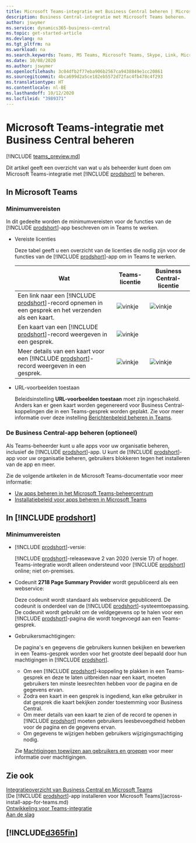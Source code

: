 ```yaml
---
title: Microsoft Teams-integratie met Business Central beheren | Microsoft Docs
description: Business Central-integratie met Microsoft Teams beheren.
author: jswymer
ms.service: dynamics365-business-central
ms.topic: get-started-article
ms.devlang: na
ms.tgt_pltfrm: na
ms.workload: na
ms.search.keywords: Teams, MS Teams, Microsoft Teams, Skype, Link, Microsoft 365, collaborate, collaboration, teamwork
ms.date: 10/08/2020
ms.author: jswymer
ms.openlocfilehash: 3c04dfb2f77eba906b2567ca9438849e1cc20861
ms.sourcegitcommit: 4bca699d2a5ce182eb5572d72fac4fb478c4f293
ms.translationtype: HT
ms.contentlocale: nl-BE
ms.lasthandoff: 10/12/2020
ms.locfileid: "3989371"
---
```

# <a name="managing-microsoft-teams-integration-with-business-central"></a>Microsoft Teams-integratie met Business Central beheren

[!INCLUDE [teams_preview.md](includes/teams_preview.md)]

Dit artikel geeft een overzicht van wat u als beheerder kunt doen om Microsoft Teams-integratie met [!INCLUDE [prodshort](includes/prodshort.md)] te beheren.

## <a name="in-microsoft-teams"></a>In Microsoft Teams

### <a name="minimum-requirements"></a>Minimumvereisten

In dit gedeelte worden de minimumvereisten voor de functies van de [!INCLUDE [prodshort](includes/prodshort.md)]-app beschreven om in Teams te werken.

- Vereiste licenties

    Deze tabel geeft u een overzicht van de licenties die nodig zijn voor de functies van de [!INCLUDE [prodshort](includes/prodshort.md)]-app om in Teams te werken.

    |Wat|Teams-licentie|Business Central-licentie|
    |----|---|---|
    |Een link naar een [!INCLUDE [prodshort](includes/prodshort.md)]-record opnemen in een gesprek en het verzenden als een kaart.|![vinkje](media/check.png "vinkje")|![vinkje](media/check.png "vinkje")|
    |Een kaart van een [!INCLUDE [prodshort](includes/prodshort.md)]-record weergeven in een gesprek.|![vinkje](media/check.png "vinkje")||
    |Meer details van een kaart voor een [!INCLUDE [prodshort](includes/prodshort.md)]-record weergeven in een gesprek.|![vinkje](media/check.png "vinkje")|![vinkje](media/check.png "vinkje")|

- URL-voorbeelden toestaan

    Beleidsinstelling **URL-voorbeelden toestaan** moet zijn ingeschakeld. Anders kan er geen kaart worden gegenereerd voor Business Central-koppelingen die in een Teams-gesprek worden geplakt. Zie voor meer informatie over deze instelling [Berichtenbeleid beheren in Teams](/microsoftteams/messaging-policies-in-teams).

### <a name="managing-the-business-central-app-optional"></a>De Business Central-app beheren (optioneel)

Als Teams-beheerder kunt u alle apps voor uw organisatie beheren, inclusief de [!INCLUDE [prodshort](includes/prodshort.md)]-app. U kunt de [!INCLUDE [prodshort](includes/prodshort.md)]-app voor uw organisatie beheren, gebruikers blokkeren tegen het installeren van de app en meer.

Zie de volgende artikelen in de Microsoft Teams-documentatie voor meer informatie:

- [Uw apps beheren in het Microsoft Teams-beheercentrum](https://docs.microsoft.com/MicrosoftTeams/manage-apps)
- [Installatiebeleid voor apps beheren in Microsoft Teams](https://docs.microsoft.com/microsoftteams/teams-app-setup-policies)

## <a name="in-prodshort"></a>In [!INCLUDE [prodshort](includes/prodshort.md)]

### <a name="minimum-requirements"></a>Minimumvereisten

- [!INCLUDE [prodshort](includes/prodshort.md)]-versie:

    [!INCLUDE [prodshort](includes/prodshort.md)]-releasewave 2 van 2020 (versie 17) of hoger. Teams-integratie wordt alleen ondersteund voor [!INCLUDE [prodshort](includes/prodshort.md)] online; niet on-premises.

- Codeunit **2718 Page Summary Provider** wordt gepubliceerd als een webservice:

    Deze codeunit wordt standaard als webservice gepubliceerd. De codeunit is onderdeel van de [!INCLUDE [prodshort](includes/prodshort.md)]-systeemtoepassing. De codeunit wordt gebruikt om de veldgegevens op te halen voor een [!INCLUDE [prodshort](includes/prodshort.md)]-pagina die wordt toegevoegd aan een Teams-gesprek. 

- Gebruikersmachtigingen:

    De pagina's en gegevens die gebruikers kunnen bekijken en bewerken in een Teams-gesprek worden voor het grootste deel bepaald door hun machtigingen in [!INCLUDE [prodshort](includes/prodshort.md)].
    
    - Om een [!INCLUDE [prodshort](includes/prodshort.md)]-koppeling te plakken in een Teams-gesprek en deze te laten uitbreiden naar een kaart, moeten gebruikers ten minste leesrechten hebben voor de pagina en de gegevens ervan.
    - Zodra een kaart in een gesprek is ingediend, kan elke gebruiker in dat gesprek die kaart bekijken zonder toestemming voor Business Central.
    - Om meer details van een kaart te zien of de record te openen in [!INCLUDE [prodshort](includes/prodshort.md)] moeten gebruikers leesbevoegdheid hebben voor de pagina en de gegevens ervan.
    - Om gegevens te wijzigen hebben gebruikers wijzigingsmachtiging nodig.
    
    Zie [Machtigingen toewijzen aan gebruikers en groepen](ui-define-granular-permissions.md) voor meer informatie over machtigingen.

## <a name="see-also"></a>Zie ook
[Integratieoverzicht van Business Central en Microsoft Teams](across-teams-overview.md)  
[De [!INCLUDE [prodshort](includes/prodshort.md)]-app installeren voor Microsoft Teams](across-install-app-for-teams.md)  
[Ontwikkeling voor Teams-integratie](/dynamics365/business-central/dev-itpro/developer/devenv-develop-for-teams)  
[Aan de slag](product-get-started.md)  

## [!INCLUDE[d365fin](includes/free_trial_md.md)]  
